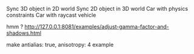 Sync 3D object in 2D world
Sync 2D object in 3D world
Car with physics constraints
Car with raycast vehicle

hmm ? http://127.0.0.1:8081/examples/adjust-gamma-factor-and-shadows.html

make antialias: true, anisotropy: 4 example
